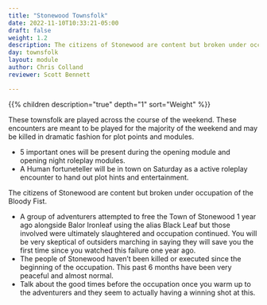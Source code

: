 ```yaml
---
title: "Stonewood Townsfolk"
date: 2022-11-10T10:33:21-05:00
draft: false
weight: 1.2
description: The citizens of Stonewood are content but broken under occupation of the Bloody Fist.
day: townsfolk
layout: module
author: Chris Colland
reviewer: Scott Bennett

---
```


{{% children description="true" depth="1"  sort="Weight" %}}

These townsfolk are played across the course of the weekend. These encounters are meant to be played for the majority of the weekend and may be killed in dramatic fashion for plot points and modules.
- 5 important ones will be present during the opening module and opening night roleplay modules.
- A Human fortuneteller will be in town on Saturday as a active roleplay encounter to hand out plot hints and entertainment.

The citizens of Stonewood are content but broken under occupation of the Bloody Fist.
- A group of adventurers attempted to free the Town of Stonewood 1 year ago alongside Balor Ironleaf using the alias Black Leaf but those involved were ultimately slaughtered and occupation continued.  You will be very skeptical of outsiders marching in saying they will save you the first time since you watched this  failure one year ago.
- The people of Stonewood haven’t been killed or executed since the beginning of the occupation. This past 6 months have been very peaceful and almost normal.
- Talk about the good times before the occupation once you warm  up to the adventurers and they seem to actually having a winning shot at this.
